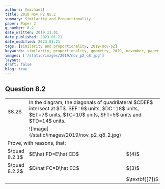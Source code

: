 ```yaml
---
authors: [michael]
title: 2019 Nov P2 Q8.2
summary: Similarity and Proportionality
paper: Paper 2
q_number: 8.2
date_written: 2019.11.01
date_published: 2023.01.21
date_modified: 2023.01.21
tags: [similarity and proportionality, 2019-nov-p2]
keywords: similarity, proportionality, geometry, 2019, november, paper 2
images: ['/static/images/2019/nov_p2_q8.jpg']
layout:
draft: false
blog: true
---
```


## Question 8.2

<table className="border-collapse">
  <tbody>
    <tr>
      <td>$8.2$</td>
      <td colSpan='2'>In the diagram, the diagonals of quadrilateral $CDEF$ intersect at $T$. $EF=9$ units, $DC=18$ units, $ET=7$ units, $TC=10$ units, $FT=5$ units and $TD=14$ units.</td>
    </tr>
    <tr>
      <td></td>
      <td>![Image](/static/images/2019/nov_p2_q8_2.jpg)</td>
      <td></td>
    </tr>
    <tr>
      <td colSpan='2'>Prove, with reasons, that:</td>
      <td></td>
    </tr>
    <tr>   
      <td>$\quad 8.2.1$</td>
      <td>$E\hat FD=E\hat CD$</td>
      <td>$(4)$</td>
    </tr>
    <tr>   
      <td>$\quad 8.2.2$</td>
      <td>$D\hat FC=D\hat EC$</td>
      <td>$(3)$</td>
    </tr>
    <tr>
      <td></td>
      <td></td>
      <td>$\textbf{[7]}$</td>
    </tr>
  </tbody>
</table>
